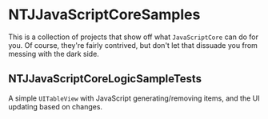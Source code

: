 NTJJavaScriptCoreSamples
========================

This is a collection of projects that show off what `JavaScriptCore` can do for you. Of course, they're fairly contrived, but don't let that dissuade you from messing with the dark side.

NTJJavaScriptCoreLogicSampleTests
---------------------------------

A simple `UITableView` with JavaScript generating/removing items, and the UI updating based on changes.
